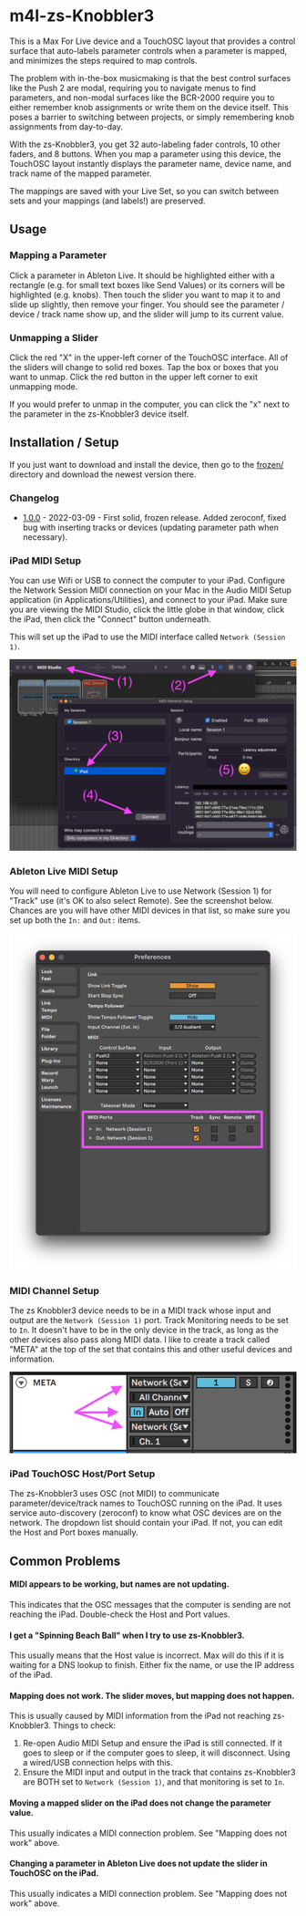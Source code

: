 # m4l-zs-Knobbler3

This is a Max For Live device and a TouchOSC layout that provides a control surface that auto-labels parameter controls when a parameter is mapped, and minimizes the steps required to map controls.

The problem with in-the-box musicmaking is that the best control surfaces like the Push 2 are modal, requiring you to navigate menus to find parameters, and non-modal surfaces like the BCR-2000 require you to either remember knob assignments or write them on the device itself. This poses a barrier to switching between projects, or simply remembering knob assignments from day-to-day.

With the zs-Knobbler3, you get 32 auto-labeling fader controls, 10 other faders, and 8 buttons. When you map a parameter using this device, the TouchOSC layout instantly displays the parameter name, device name, and track name of the mapped parameter.

The mappings are saved with your Live Set, so you can switch between sets and your mappings (and labels!) are preserved.

## Usage

### Mapping a Parameter

Click a parameter in Ableton Live. It should be highlighted either with a rectangle (e.g. for small text boxes like Send Values) or its corners will be highlighted (e.g. knobs). Then touch the slider you want to map it to and slide up slightly, then remove your finger. You should see the parameter / device / track name show up, and the slider will jump to its current value.

### Unmapping a Slider

Click the red "X" in the upper-left corner of the TouchOSC interface. All of the sliders will change to solid red boxes. Tap the box or boxes that you want to unmap. Click the red button in the upper left corner to exit unmapping mode.

If you would prefer to unmap in the computer, you can click the "x" next to the parameter in the zs-Knobbler3 device itself.

## Installation / Setup

If you just want to download and install the device, then go to the [frozen/](https://github.com/zsteinkamp/m4l-zs-Knobbler3/tree/main/frozen) directory and download the newest version there.

### Changelog

* [1.0.0](https://github.com/zsteinkamp/m4l-zs-Knobbler3/raw/main/frozen/zs-Knobbler3-1.0.0.amxd) - 2022-03-09 - First solid, frozen release. Added zeroconf, fixed bug with inserting tracks or devices (updating parameter path when necessary).

### iPad MIDI Setup

You can use Wifi or USB to connect the computer to your iPad. Configure the Network Session MIDI connection on your Mac in the Audio MIDI Setup application (in Applications/Utilities), and connect to your iPad. Make sure you are viewing the MIDI Studio, click the little globe in that window, click the iPad, then click the "Connect" button underneath.

This will set up the iPad to use the MIDI interface called `Network (Session 1)`.

![Network MIDI Setup](images/network_midi.png)

### Ableton Live MIDI Setup

You will need to configure Ableton Live to use Network (Session 1) for "Track" use (it's OK to also select Remote). See the screenshot below. Chances are you will have other MIDI devices in that list, so make sure you set up both the `In:` and `Out:` items.

![MIDI Port Setup in Ableton Live](images/midi_setup.png)

### MIDI Channel Setup

The zs Knobbler3 device needs to be in a MIDI track whose input and output are the `Network (Session 1)` port. Track Monitoring needs to be set to `In`. It doesn't have to be in the only device in the track, as long as the other devices also pass along MIDI data. I like to create a track called "META" at the top of the set that contains this and other useful devices and information.

![MIDI Track Setup in Ableton Live](images/midi_track.png)

### iPad TouchOSC Host/Port Setup

The zs-Knobbler3 uses OSC (not MIDI) to communicate parameter/device/track names to TouchOSC running on the iPad. It uses service auto-discovery (zeroconf) to know what OSC devices are on the network. The dropdown list should contain your iPad. If not, you can edit the Host and Port boxes manually.

## Common Problems

#### MIDI appears to be working, but names are not updating.
This indicates that the OSC messages that the computer is sending are not reaching the iPad. Double-check the Host and Port values.

#### I get a "Spinning Beach Ball" when I try to use zs-Knobbler3.
This usually means that the Host value is incorrect. Max will do this if it is waiting for a DNS lookup to finish. Either fix the name, or use the IP address of the iPad.

#### Mapping does not work. The slider moves, but mapping does not happen.
This is usually caused by MIDI information from the iPad not reaching zs-Knobbler3. Things to check:
1) Re-open Audio MIDI Setup and ensure the iPad is still connected. If it goes to sleep or if the computer goes to sleep, it will disconnect. Using a wired/USB connection helps with this.
2) Ensure the MIDI input and output in the track that contains zs-Knobbler3 are BOTH set to `Network (Session 1)`, and that monitoring is set to `In`.

#### Moving a mapped slider on the iPad does not change the parameter value.
This usually indicates a MIDI connection problem. See "Mapping does not work" above.

#### Changing a parameter in Ableton Live does not update the slider in TouchOSC on the iPad.
This usually indicates a MIDI connection problem. See "Mapping does not work" above.


